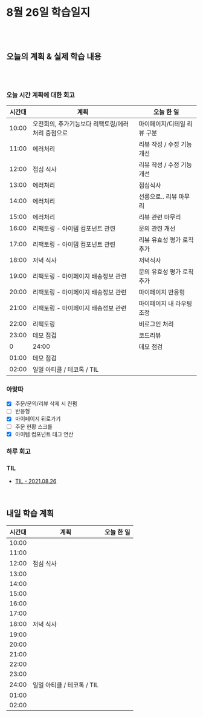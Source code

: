 # 8월 26일 학습일지

<br/>
<br/>

## 오늘의 계획 & 실제 학습 내용

<br/>
<br/>

### 오늘 시간 계획에 대한 회고

| 시간대 | 계획                                              | 오늘 한 일                  |
| ------ | ------------------------------------------------- | --------------------------- |
| 10:00  | 오전회의, 추가기능보다 리팩토링/에러처리 중점으로 | 마이페이지/디테일 리뷰 구분 |
| 11:00  | 에러처리                                          | 리뷰 작성 / 수정 기능 개선  |
| 12:00  | 점심 식사                                         | 리뷰 작성 / 수정 기능 개선  |
| 13:00  | 에러처리                                          | 점심식사                    |
| 14:00  | 에러처리                                          | 선릉으로.. 리뷰 마무리      |
| 15:00  | 에러처리                                          | 리뷰 관련 마무리            |
| 16:00  | 리팩토링 - 아이템 컴포넌트 관련                   | 문의 관련 개선              |
| 17:00  | 리팩토링 - 아이템 컴포넌트 관련                   | 리뷰 유효성 평가 로직 추가  |
| 18:00  | 저녁 식사                                         | 저녁식사                    |
| 19:00  | 리팩토링 - 마이페이지 배송정보 관련               | 문의 유효성 평가 로직 추가  |
| 20:00  | 리팩토링 - 마이페이지 배송정보 관련               | 마이페이지 반응형           |
| 21:00  | 리팩토링 - 마이페이지 배송정보 관련               | 마이페이지 내 라우팅 조정   |
| 22:00  | 리팩토링                                          | 비로그인 처리               |
| 23:00  | 데모 점검                                         | 코드리뷰                    |
0| 24:00  | 데모 점검                                         |                             |
| 01:00  | 데모 점검                                         |                             |
| 02:00  | 일일 아티클 / 테코톡 / TIL                        |                             |

### 아맞따

- [x] 주문/문의/리뷰 삭제 시 컨펌
- [ ] 반응형
- [x] 마이페이지 뒤로가기
- [ ] 주문 현황 스크롤
- [x] 아이템 컴포넌트 태그 연산

### 하루 회고

### TIL

- [TIL - 2021.08.26](https://velog.io/@jjuny546/TIL-2021.08.26)

<br/>

## 내일 학습 계획

| 시간대 | 계획                       | 오늘 한 일 |
| ------ | -------------------------- | ---------- |
| 10:00  |                            |            |
| 11:00  |                            |            |
| 12:00  | 점심 식사                  |            |
| 13:00  |                            |            |
| 14:00  |                            |            |
| 15:00  |                            |            |
| 16:00  |                            |            |
| 17:00  |                            |            |
| 18:00  | 저녁 식사                  |            |
| 19:00  |                            |            |
| 20:00  |                            |            |
| 21:00  |                            |            |
| 22:00  |                            |            |
| 23:00  |                            |            |
| 24:00  | 일일 아티클 / 테코톡 / TIL |            |
| 01:00  |                            |            |
| 02:00  |                            |            |
